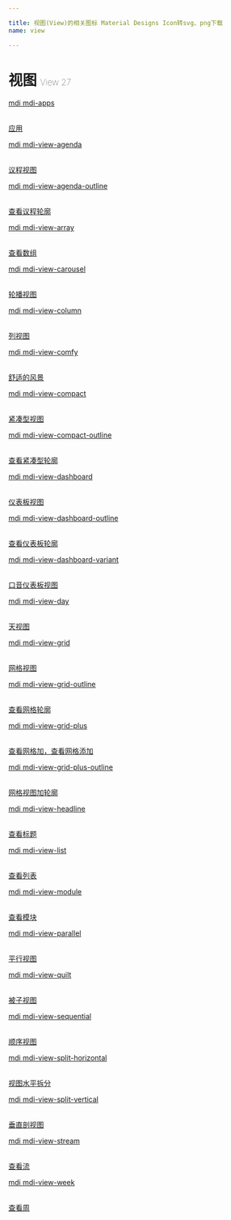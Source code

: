 ```yaml
---

title: 视图(View)的相关图标 Material Designs Icon转svg、png下载
name: view

---
```


# 视图  <small style="font-size: 60%;font-weight: 100">View <span class="badge-secondary badge">27</span> </small>

<search tag="view" :max="0"/>

<div class="icon-list row" id="search-show"><a href="/icon/apps.html" class="icon-item col-6 col-sm-4 col-md-2"><div class="icon-item-inner"><i class="mdi mdi-apps"></i><p><span>mdi mdi-apps</span></p> <p><br> 应用</p></div></a><a href="/icon/view-agenda.html" class="icon-item col-6 col-sm-4 col-md-2"><div class="icon-item-inner"><i class="mdi mdi-view-agenda"></i><p><span>mdi mdi-view-agenda</span></p> <p><br> 议程视图</p></div></a><a href="/icon/view-agenda-outline.html" class="icon-item col-6 col-sm-4 col-md-2"><div class="icon-item-inner"><i class="mdi mdi-view-agenda-outline"></i><p><span>mdi mdi-view-agenda-outline</span></p> <p><br> 查看议程轮廓</p></div></a><a href="/icon/view-array.html" class="icon-item col-6 col-sm-4 col-md-2"><div class="icon-item-inner"><i class="mdi mdi-view-array"></i><p><span>mdi mdi-view-array</span></p> <p><br> 查看数组</p></div></a><a href="/icon/view-carousel.html" class="icon-item col-6 col-sm-4 col-md-2"><div class="icon-item-inner"><i class="mdi mdi-view-carousel"></i><p><span>mdi mdi-view-carousel</span></p> <p><br> 轮播视图</p></div></a><a href="/icon/view-column.html" class="icon-item col-6 col-sm-4 col-md-2"><div class="icon-item-inner"><i class="mdi mdi-view-column"></i><p><span>mdi mdi-view-column</span></p> <p><br> 列视图</p></div></a><a href="/icon/view-comfy.html" class="icon-item col-6 col-sm-4 col-md-2"><div class="icon-item-inner"><i class="mdi mdi-view-comfy"></i><p><span>mdi mdi-view-comfy</span></p> <p><br> 舒适的风景</p></div></a><a href="/icon/view-compact.html" class="icon-item col-6 col-sm-4 col-md-2"><div class="icon-item-inner"><i class="mdi mdi-view-compact"></i><p><span>mdi mdi-view-compact</span></p> <p><br> 紧凑型视图</p></div></a><a href="/icon/view-compact-outline.html" class="icon-item col-6 col-sm-4 col-md-2"><div class="icon-item-inner"><i class="mdi mdi-view-compact-outline"></i><p><span>mdi mdi-view-compact-outline</span></p> <p><br> 查看紧凑型轮廓</p></div></a><a href="/icon/view-dashboard.html" class="icon-item col-6 col-sm-4 col-md-2"><div class="icon-item-inner"><i class="mdi mdi-view-dashboard"></i><p><span>mdi mdi-view-dashboard</span></p> <p><br> 仪表板视图</p></div></a><a href="/icon/view-dashboard-outline.html" class="icon-item col-6 col-sm-4 col-md-2"><div class="icon-item-inner"><i class="mdi mdi-view-dashboard-outline"></i><p><span>mdi mdi-view-dashboard-outline</span></p> <p><br> 查看仪表板轮廓</p></div></a><a href="/icon/view-dashboard-variant.html" class="icon-item col-6 col-sm-4 col-md-2"><div class="icon-item-inner"><i class="mdi mdi-view-dashboard-variant"></i><p><span>mdi mdi-view-dashboard-variant</span></p> <p><br> 口音仪表板视图</p></div></a><a href="/icon/view-day.html" class="icon-item col-6 col-sm-4 col-md-2"><div class="icon-item-inner"><i class="mdi mdi-view-day"></i><p><span>mdi mdi-view-day</span></p> <p><br> 天视图</p></div></a><a href="/icon/view-grid.html" class="icon-item col-6 col-sm-4 col-md-2"><div class="icon-item-inner"><i class="mdi mdi-view-grid"></i><p><span>mdi mdi-view-grid</span></p> <p><br> 网格视图</p></div></a><a href="/icon/view-grid-outline.html" class="icon-item col-6 col-sm-4 col-md-2"><div class="icon-item-inner"><i class="mdi mdi-view-grid-outline"></i><p><span>mdi mdi-view-grid-outline</span></p> <p><br> 查看网格轮廓</p></div></a><a href="/icon/view-grid-plus.html" class="icon-item col-6 col-sm-4 col-md-2"><div class="icon-item-inner"><i class="mdi mdi-view-grid-plus"></i><p><span>mdi mdi-view-grid-plus</span></p> <p><br> 查看网格加，查看网格添加</p></div></a><a href="/icon/view-grid-plus-outline.html" class="icon-item col-6 col-sm-4 col-md-2"><div class="icon-item-inner"><i class="mdi mdi-view-grid-plus-outline"></i><p><span>mdi mdi-view-grid-plus-outline</span></p> <p><br> 网格视图加轮廓</p></div></a><a href="/icon/view-headline.html" class="icon-item col-6 col-sm-4 col-md-2"><div class="icon-item-inner"><i class="mdi mdi-view-headline"></i><p><span>mdi mdi-view-headline</span></p> <p><br> 查看标题</p></div></a><a href="/icon/view-list.html" class="icon-item col-6 col-sm-4 col-md-2"><div class="icon-item-inner"><i class="mdi mdi-view-list"></i><p><span>mdi mdi-view-list</span></p> <p><br> 查看列表</p></div></a><a href="/icon/view-module.html" class="icon-item col-6 col-sm-4 col-md-2"><div class="icon-item-inner"><i class="mdi mdi-view-module"></i><p><span>mdi mdi-view-module</span></p> <p><br> 查看模块</p></div></a><a href="/icon/view-parallel.html" class="icon-item col-6 col-sm-4 col-md-2"><div class="icon-item-inner"><i class="mdi mdi-view-parallel"></i><p><span>mdi mdi-view-parallel</span></p> <p><br> 平行视图</p></div></a><a href="/icon/view-quilt.html" class="icon-item col-6 col-sm-4 col-md-2"><div class="icon-item-inner"><i class="mdi mdi-view-quilt"></i><p><span>mdi mdi-view-quilt</span></p> <p><br> 被子视图</p></div></a><a href="/icon/view-sequential.html" class="icon-item col-6 col-sm-4 col-md-2"><div class="icon-item-inner"><i class="mdi mdi-view-sequential"></i><p><span>mdi mdi-view-sequential</span></p> <p><br> 顺序视图</p></div></a><a href="/icon/view-split-horizontal.html" class="icon-item col-6 col-sm-4 col-md-2"><div class="icon-item-inner"><i class="mdi mdi-view-split-horizontal"></i><p><span>mdi mdi-view-split-horizontal</span></p> <p><br> 视图水平拆分</p></div></a><a href="/icon/view-split-vertical.html" class="icon-item col-6 col-sm-4 col-md-2"><div class="icon-item-inner"><i class="mdi mdi-view-split-vertical"></i><p><span>mdi mdi-view-split-vertical</span></p> <p><br> 垂直剖视图</p></div></a><a href="/icon/view-stream.html" class="icon-item col-6 col-sm-4 col-md-2"><div class="icon-item-inner"><i class="mdi mdi-view-stream"></i><p><span>mdi mdi-view-stream</span></p> <p><br> 查看流</p></div></a><a href="/icon/view-week.html" class="icon-item col-6 col-sm-4 col-md-2"><div class="icon-item-inner"><i class="mdi mdi-view-week"></i><p><span>mdi mdi-view-week</span></p> <p><br> 查看周</p></div></a></div>

